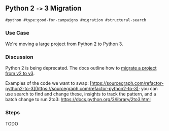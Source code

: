 ## Python 2 `->` 3 Migration


```
#python #type:good-for-campaigns #migration #structural-search
```



### Use Case

We're moving a large project from Python 2 to Python 3.


### Discussion

Python 2 is being deprecated.  The docs outline how to [migrate a project from v2 to v3](https://docs.python.org/3/library/2to3.html).

Examples of the code we want to swap: [https://sourcegraph.com/refactor-python2-to-3](https://sourcegraph.com/refactor-python2-to-3); you can use search to find and change these, insights to track the pattern, and a batch change to run 2to3: https://docs.python.org/3/library/2to3.html


### Steps

TODO


